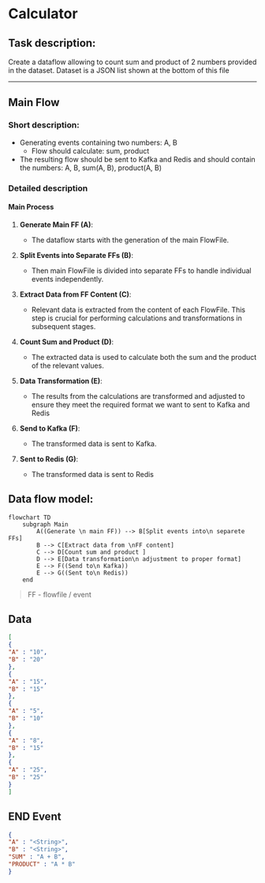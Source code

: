 # Calculator

## Task description:
Create a dataflow allowing to count sum and product of 2 numbers provided in the dataset. Dataset is a JSON list shown at the bottom of this file

***

## Main Flow

### Short description:

- Generating events containing two numbers: A, B
    - Flow should calculate: sum, product
- The resulting flow should be sent to Kafka and Redis and should contain the numbers: A, B, sum(A, B), product(A, B)

### Detailed description

#### Main Process

1. **Generate Main FF (A)**:
   - The dataflow starts with the generation of the main FlowFile.

2. **Split Events into Separate FFs (B)**:
   - Then  main FlowFile is divided into separate FFs to handle individual events independently.

3. **Extract Data from FF Content (C)**:
   - Relevant data is extracted from the content of each FlowFile. This step is crucial for performing calculations and transformations in subsequent stages.

4. **Count Sum and Product (D)**:
   - The extracted data is used to calculate both the sum and the product of the relevant values.

5. **Data Transformation (E)**:
   - The results from the calculations are transformed and adjusted to ensure they meet the required format we want to sent to Kafka and Redis

6. **Send to Kafka (F)**:
   - The transformed data is sent to Kafka.

7. **Sent to Redis (G)**:
   -  The transformed data is sent to Redis

## Data flow model:

```mermaid
flowchart TD
	subgraph Main
		A((Generate \n main FF)) --> B[Split events into\n separete FFs]
		B --> C[Extract data from \nFF content]
		C --> D[Count sum and product ]
		D --> E[Data transformation\n adjustment to proper format]
		E --> F((Send to\n Kafka))
		E --> G((Sent to\n Redis))
	end 
```
> FF - flowfile / event

## Data

```JSON
[
{
"A" : "10",
"B" : "20"
},
{
"A" : "15",
"B" : "15"
},
{
"A" : "5",
"B" : "10"
},
{
"A" : "8",
"B" : "15"
},
{
"A" : "25",
"B" : "25"
}
]
```

## END Event

```JSON
{
"A" : "<String>",
"B" : "<String>",
"SUM" : "A + B",
"PRODUCT" : "A * B"
}
```



